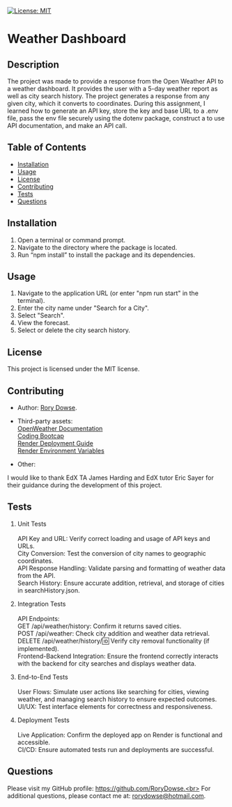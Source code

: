 [![License: MIT](https://img.shields.io/badge/License-MIT-yellow.svg)](https://opensource.org/licenses/MIT)

# Weather Dashboard

## Description

The project was made to provide a response from the Open Weather API to a weather dashboard. It provides the user with a 5-day weather report as well as city search history. The project generates a response from any given city, which it converts to coordinates. During this assignment, I learned how to generate an API key, store the key and base URL to a .env file, pass the env file securely using the dotenv package, construct a to use API documentation, and make an API call.

## Table of Contents

- [Installation](#installation)
- [Usage](#usage)
- [License](#license)
- [Contributing](#contributing)
- [Tests](#tests)
- [Questions](#questions)

## Installation

1. Open a terminal or command prompt.
2. Navigate to the directory where the package is located.
3. Run “npm install” to install the package and its dependencies.

## Usage

1. Navigate to the application URL (or enter "npm run start" in the terminal).
2. Enter the city name under "Search for a City".
3. Select "Search".
4. View the forecast.
5. Select or delete the city search history.

## License

This project is licensed under the MIT license.

## Contributing

- Author:
  [Rory Dowse](https://github.com/RoryDowse).

- Third-party assets: <br>
  [OpenWeather Documentation](https://openweathermap.org/forecast5) <br>
  [Coding Bootcap](https://coding-boot-camp.github.io/full-stack/apis/how-to-use-api-keys) <br>
  [Render Deployment Guide](https://coding-boot-camp.github.io/full-stack/render/render-deployment-guide) <br>
  [Render Environment Variables](https://docs.render.com/configure-environment-variables)

- Other:

I would like to thank EdX TA James Harding and EdX tutor Eric Sayer for their guidance during the development of this project.

## Tests

1. Unit Tests <br><br>
   API Key and URL: Verify correct loading and usage of API keys and URLs.<br>
   City Conversion: Test the conversion of city names to geographic coordinates.<br>
   API Response Handling: Validate parsing and formatting of weather data from the API.<br>
   Search History: Ensure accurate addition, retrieval, and storage of cities in searchHistory.json.

2. Integration Tests <br><br>
   API Endpoints:<br>
   GET /api/weather/history: Confirm it returns saved cities.<br>
   POST /api/weather: Check city addition and weather data retrieval.<br>
   DELETE /api/weather/history/:id: Verify city removal functionality (if implemented).<br>
   Frontend-Backend Integration: Ensure the frontend correctly interacts with the backend for city searches and displays weather data.

3. End-to-End Tests <br><br>
   User Flows: Simulate user actions like searching for cities, viewing weather, and managing search history to ensure expected outcomes.<br>
   UI/UX: Test interface elements for correctness and responsiveness.

4. Deployment Tests <br><br>
   Live Application: Confirm the deployed app on Render is functional and accessible.<br>
   CI/CD: Ensure automated tests run and deployments are successful.

## Questions

Please visit my GitHub profile: https://github.com/RoryDowse.<br>
For additional questions, please contact me at: rorydowse@hotmail.com.
